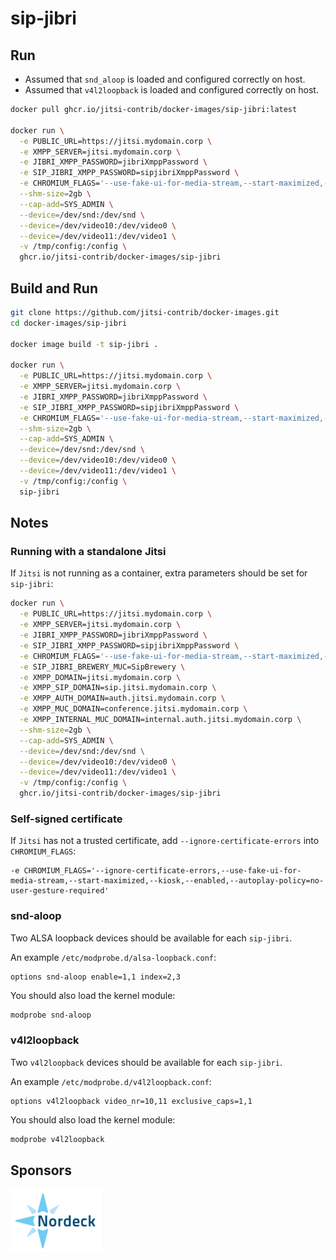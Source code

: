 # sip-jibri

## Run

- Assumed that `snd_aloop` is loaded and configured correctly on host.
- Assumed that `v4l2loopback` is loaded and configured correctly on host.

```bash
docker pull ghcr.io/jitsi-contrib/docker-images/sip-jibri:latest

docker run \
  -e PUBLIC_URL=https://jitsi.mydomain.corp \
  -e XMPP_SERVER=jitsi.mydomain.corp \
  -e JIBRI_XMPP_PASSWORD=jibriXmppPassword \
  -e SIP_JIBRI_XMPP_PASSWORD=sipjibriXmppPassword \
  -e CHROMIUM_FLAGS='--use-fake-ui-for-media-stream,--start-maximized,--kiosk,--enabled,--autoplay-policy=no-user-gesture-required' \
  --shm-size=2gb \
  --cap-add=SYS_ADMIN \
  --device=/dev/snd:/dev/snd \
  --device=/dev/video10:/dev/video0 \
  --device=/dev/video11:/dev/video1 \
  -v /tmp/config:/config \
  ghcr.io/jitsi-contrib/docker-images/sip-jibri
```

## Build and Run

```bash
git clone https://github.com/jitsi-contrib/docker-images.git
cd docker-images/sip-jibri

docker image build -t sip-jibri .

docker run \
  -e PUBLIC_URL=https://jitsi.mydomain.corp \
  -e XMPP_SERVER=jitsi.mydomain.corp \
  -e JIBRI_XMPP_PASSWORD=jibriXmppPassword \
  -e SIP_JIBRI_XMPP_PASSWORD=sipjibriXmppPassword \
  -e CHROMIUM_FLAGS='--use-fake-ui-for-media-stream,--start-maximized,--kiosk,--enabled,--autoplay-policy=no-user-gesture-required' \
  --shm-size=2gb \
  --cap-add=SYS_ADMIN \
  --device=/dev/snd:/dev/snd \
  --device=/dev/video10:/dev/video0 \
  --device=/dev/video11:/dev/video1 \
  -v /tmp/config:/config \
  sip-jibri
```

## Notes

### Running with a standalone Jitsi

If `Jitsi` is not running as a container, extra parameters should be set for
`sip-jibri`:

```bash
docker run \
  -e PUBLIC_URL=https://jitsi.mydomain.corp \
  -e XMPP_SERVER=jitsi.mydomain.corp \
  -e JIBRI_XMPP_PASSWORD=jibriXmppPassword \
  -e SIP_JIBRI_XMPP_PASSWORD=sipjibriXmppPassword \
  -e CHROMIUM_FLAGS='--use-fake-ui-for-media-stream,--start-maximized,--kiosk,--enabled,--autoplay-policy=no-user-gesture-required' \
  -e SIP_JIBRI_BREWERY_MUC=SipBrewery \
  -e XMPP_DOMAIN=jitsi.mydomain.corp \
  -e XMPP_SIP_DOMAIN=sip.jitsi.mydomain.corp \
  -e XMPP_AUTH_DOMAIN=auth.jitsi.mydomain.corp \
  -e XMPP_MUC_DOMAIN=conference.jitsi.mydomain.corp \
  -e XMPP_INTERNAL_MUC_DOMAIN=internal.auth.jitsi.mydomain.corp \
  --shm-size=2gb \
  --cap-add=SYS_ADMIN \
  --device=/dev/snd:/dev/snd \
  --device=/dev/video10:/dev/video0 \
  --device=/dev/video11:/dev/video1 \
  -v /tmp/config:/config \
  ghcr.io/jitsi-contrib/docker-images/sip-jibri
```

### Self-signed certificate

If `Jitsi` has not a trusted certificate, add `--ignore-certificate-errors` into
`CHROMIUM_FLAGS`:

```
-e CHROMIUM_FLAGS='--ignore-certificate-errors,--use-fake-ui-for-media-stream,--start-maximized,--kiosk,--enabled,--autoplay-policy=no-user-gesture-required'
```

### snd-aloop

Two ALSA loopback devices should be available for each `sip-jibri`.

An example `/etc/modprobe.d/alsa-loopback.conf`:

```
options snd-aloop enable=1,1 index=2,3
```

You should also load the kernel module:

```bash
modprobe snd-aloop
```

### v4l2loopback

Two `v4l2loopback` devices should be available for each `sip-jibri`.

An example `/etc/modprobe.d/v4l2loopback.conf`:

```
options v4l2loopback video_nr=10,11 exclusive_caps=1,1
```

You should also load the kernel module:

```bash
modprobe v4l2loopback
```

## Sponsors

[![Nordeck](/images/nordeck.png)](https://nordeck.net/)
